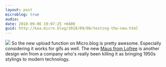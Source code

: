 ```yaml
---
layout: post
microblog: true
audio: 
date: 2018-09-06 19:07:25 +0400
guid: http://kaa.micro.blog/2018/09/06/testing-the-new.html
---
```

![](http://www.kaa.bz/uploads/2018/e8c9d6dd99.jpg)
So the new upload function on Micro.blog is pretty awesome. Especially considering it works for gifs as well. The new [Maus from Lofree](https://maus.lofree.co) is another design win from a company who's really been killing it as bringing 1950s stylings to modern technology.
